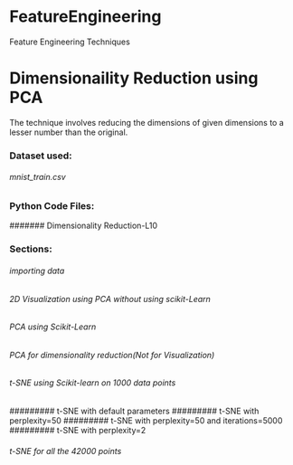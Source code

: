 # FeatureEngineering
Feature Engineering Techniques

# Dimensionaility Reduction using PCA

The technique involves reducing the dimensions of given dimensions to a lesser number than the original.

### Dataset used: 
###### mnist_train.csv

### Python Code Files:
####### Dimensionality Reduction-L10

### Sections:
###### importing data
###### 2D Visualization using PCA without using scikit-Learn
###### PCA using Scikit-Learn
###### PCA for dimensionality reduction(Not for Visualization)
###### t-SNE using Scikit-learn on 1000 data points
######### t-SNE with default parameters
######### t-SNE with perplexity=50
######### t-SNE with perplexity=50 and iterations=5000
######### t-SNE with perplexity=2
###### t-SNE for all the 42000 points
